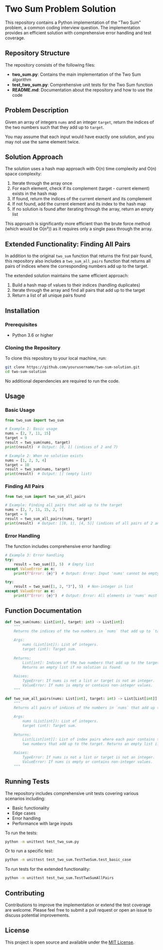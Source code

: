 # Two Sum Problem Solution

This repository contains a Python implementation of the "Two Sum" problem, a common coding interview question. The implementation provides an efficient solution with comprehensive error handling and test coverage.

## Repository Structure

The repository consists of the following files:

- **two_sum.py**: Contains the main implementation of the Two Sum algorithm
- **test_two_sum.py**: Comprehensive unit tests for the Two Sum function
- **README.md**: Documentation about the repository and how to use the code

## Problem Description

Given an array of integers `nums` and an integer `target`, return the indices of the two numbers such that they add up to `target`.

You may assume that each input would have exactly one solution, and you may not use the same element twice.

## Solution Approach

The solution uses a hash map approach with O(n) time complexity and O(n) space complexity:

1. Iterate through the array once
2. For each element, check if its complement (target - current element) exists in the hash map
3. If found, return the indices of the current element and its complement
4. If not found, add the current element and its index to the hash map
5. If no solution is found after iterating through the array, return an empty list

This approach is significantly more efficient than the brute force method (which would be O(n²)) as it requires only a single pass through the array.

## Extended Functionality: Finding All Pairs

In addition to the original `two_sum` function that returns the first pair found, this repository also includes a `two_sum_all_pairs` function that returns all pairs of indices where the corresponding numbers add up to the target.

The extended solution maintains the same efficient approach:
1. Build a hash map of values to their indices (handling duplicates)
2. Iterate through the array and find all pairs that add up to the target
3. Return a list of all unique pairs found

## Installation

### Prerequisites

- Python 3.6 or higher

### Cloning the Repository

To clone this repository to your local machine, run:

```bash
git clone https://github.com/yourusername/two-sum-solution.git
cd two-sum-solution
```

No additional dependencies are required to run the code.

## Usage

### Basic Usage

```python
from two_sum import two_sum

# Example 1: Basic usage
nums = [2, 7, 11, 15]
target = 9
result = two_sum(nums, target)
print(result)  # Output: [0, 1] (indices of 2 and 7)

# Example 2: When no solution exists
nums = [1, 2, 3, 4]
target = 10
result = two_sum(nums, target)
print(result)  # Output: [] (empty list)
```

### Finding All Pairs

```python
from two_sum import two_sum_all_pairs

# Example: Finding all pairs that add up to the target
nums = [2, 7, 11, 15, 2, 7]
target = 9
result = two_sum_all_pairs(nums, target)
print(result)  # Output: [[0, 1], [4, 5]] (indices of all pairs of 2 and 7)
```

### Error Handling

The function includes comprehensive error handling:

```python
# Example 3: Error handling
try:
    result = two_sum([], 5)  # Empty list
except ValueError as e:
    print(f"Error: {e}")  # Output: Error: Input 'nums' cannot be empty

try:
    result = two_sum([1, 2, "3"], 5)  # Non-integer in list
except ValueError as e:
    print(f"Error: {e}")  # Output: Error: All elements in 'nums' must be integers
```

## Function Documentation

```python
def two_sum(nums: List[int], target: int) -> List[int]:
    """
    Returns the indices of the two numbers in `nums` that add up to `target`.
    
    Args:
        nums (List[int]): List of integers.
        target (int): Target sum.
    
    Returns:
        List[int]: Indices of the two numbers that add up to the target.
        Returns an empty list if no solution is found.
        
    Raises:
        TypeError: If nums is not a list or target is not an integer.
        ValueError: If nums is empty or contains non-integer values.
    """
```

```python
def two_sum_all_pairs(nums: List[int], target: int) -> List[List[int]]:
    """
    Returns all pairs of indices of the numbers in `nums` that add up to `target`.
    
    Args:
        nums (List[int]): List of integers.
        target (int): Target sum.
    
    Returns:
        List[List[int]]: List of index pairs where each pair contains the indices of 
        two numbers that add up to the target. Returns an empty list if no solution is found.
        
    Raises:
        TypeError: If nums is not a list or target is not an integer.
        ValueError: If nums is empty or contains non-integer values.
    """
```

## Running Tests

The repository includes comprehensive unit tests covering various scenarios including:
- Basic functionality
- Edge cases
- Error handling
- Performance with large inputs

To run the tests:

```bash
python -m unittest test_two_sum.py
```

Or to run a specific test:

```bash
python -m unittest test_two_sum.TestTwoSum.test_basic_case
```

To run tests for the extended functionality:

```bash
python -m unittest test_two_sum.TestTwoSumAllPairs
```

## Contributing

Contributions to improve the implementation or extend the test coverage are welcome. Please feel free to submit a pull request or open an issue to discuss potential improvements.

## License

This project is open source and available under the [MIT License](https://opensource.org/licenses/MIT).